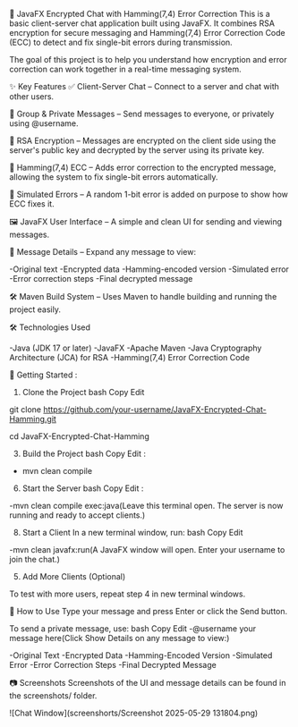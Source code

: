 💬 JavaFX Encrypted Chat with Hamming(7,4) Error Correction
This is a basic client-server chat application built using JavaFX. It combines RSA encryption for secure messaging and Hamming(7,4) Error Correction Code (ECC) to detect and fix single-bit errors during transmission.

The goal of this project is to help you understand how encryption and error correction can work together in a real-time messaging system.

✨ Key Features
✅ Client-Server Chat – Connect to a server and chat with other users.

👥 Group & Private Messages – Send messages to everyone, or privately using @username.

🔐 RSA Encryption – Messages are encrypted on the client side using the server's public key and decrypted by the server using its private key.

🧠 Hamming(7,4) ECC – Adds error correction to the encrypted message, allowing the system to fix single-bit errors automatically.

🧪 Simulated Errors – A random 1-bit error is added on purpose to show how ECC fixes it.

🖼️ JavaFX User Interface – A simple and clean UI for sending and viewing messages.

📜 Message Details – Expand any message to view:

-Original text
-Encrypted data
-Hamming-encoded version
-Simulated error
-Error correction steps
-Final decrypted message

🛠️ Maven Build System – Uses Maven to handle building and running the project easily.

🛠 Technologies Used

-Java (JDK 17 or later)
-JavaFX
-Apache Maven
-Java Cryptography Architecture (JCA) for RSA
-Hamming(7,4) Error Correction Code

🚀 Getting Started : 
1. Clone the Project bash Copy Edit
   
git clone https://github.com/your-username/JavaFX-Encrypted-Chat-Hamming.git

cd JavaFX-Encrypted-Chat-Hamming

3. Build the Project bash Copy Edit :
  
- mvn clean compile
  
6. Start the Server bash Copy Edit :
   
-mvn clean compile exec:java(Leave this terminal open. The server is now running and ready to accept clients.)

8. Start a Client In a new terminal window, run: bash Copy Edit
   
-mvn clean javafx:run(A JavaFX window will open. Enter your username to join the chat.)

5. Add More Clients (Optional)
   
To test with more users, repeat step 4 in new terminal windows.

💬 How to Use
Type your message and press Enter or click the Send button.

To send a private message, use: bash Copy Edit 
-@username your message here(Click Show Details on any message to view:)

-Original Text
-Encrypted Data
-Hamming-Encoded Version
-Simulated Error
-Error Correction Steps
-Final Decrypted Message

📷 Screenshots
Screenshots of the UI and message details can be found in the screenshots/ folder.

![Chat Window](screenshorts/Screenshot 2025-05-29 131804.png)

